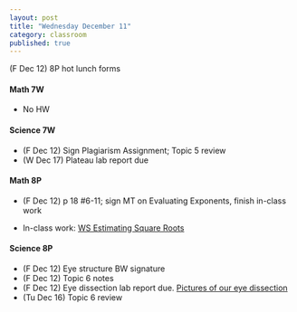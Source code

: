 ```yaml
---
layout: post
title: "Wednesday December 11"
category: classroom
published: true
---
```

(F Dec 12) 8P hot lunch forms

#### Math 7W
* No HW

#### Science 7W
* (F Dec 12) Sign Plagiarism Assignment; Topic 5 review
* (W Dec 17) Plateau lab report due

#### Math 8P
* (F Dec 12) p 18 #6-11; sign MT on Evaluating Exponents, finish in-class work

* In-class work: [WS Estimating Square Roots](https://www.dropbox.com/s/ow9diwvk6bwddal/WS%20Estimating%20Square%20Roots.pdf?dl=0)

#### Science 8P
* (F Dec 12) Eye structure BW signature
* (F Dec 12) Topic 6 notes
* (F Dec 12) Eye dissection lab report due. [Pictures of our eye dissection](https://www.dropbox.com/sh/haaeuu7lnuvb0yu/AAAI6Mawuharq0b5p9m7t3m8a?dl=0)
* (Tu Dec 16) Topic 6 review

